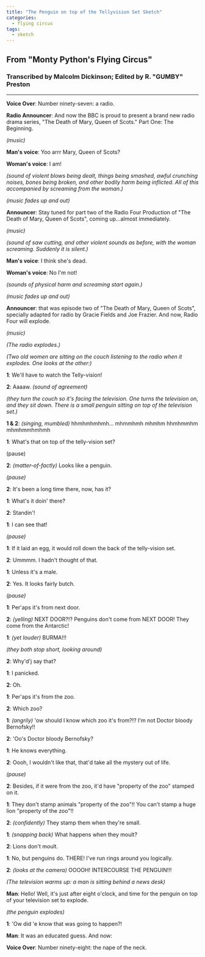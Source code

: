 ```yaml
---
title: "The Penguin on top of the Tellyvision Set Sketch"
categories:
  - flying circus
tags:
  - sketch
---
```


## From "Monty Python's Flying Circus"
### Transcribed by Malcolm Dickinson; Edited by R. "GUMBY" Preston

---

**Voice Over**: Number ninety-seven: a radio.

**Radio Announcer**: And now the BBC is proud to present a brand new radio drama series, "The Death of Mary, Queen of Scots." Part One: The Beginning.

_(music)_

**Man's voice**: Yoo arrr Mary, Queen of Scots?

**Woman's voice**: I am!

_(sound of violent blows being dealt, things being smashed, awful crunching noises, bones being broken, and other bodily harm being inflicted. All of this accompanied by screaming from the woman.)_

_(music fades up and out)_

**Announcer**: Stay tuned for part two of the Radio Four Production of "The Death of Mary, Queen of Scots", coming up...almost immediately.

_(music)_

_(sound of saw cutting, and other violent sounds as before, with the woman screaming. Suddenly it is silent.)_

**Man's voice**: I think she's dead.

**Woman's voice**: No I'm not!

_(sounds of physical harm and screaming start again.)_

_(music fades up and out)_

**Announcer**: that was episode two of "The Death of Mary, Queen of Scots", specially adapted for radio by Gracie Fields and Joe Frazier. And now, Radio Four will explode.

_(music)_

_(The radio explodes.)_

_(Two old women are sitting on the couch listening to the radio when it explodes. One looks at the other:)_

**1**: We'll have to watch the Telly-vision!

**2**: Aaaaw. _(sound of agreement)_

_(they turn the couch so it's facing the television. One turns the television on, and they sit down. There is a small penguin sitting on top of the television set.)_

**1 & 2**: _(singing, mumbled)_ hhmhmhmhmh... mhmmhmh mhmhm hhmhmmhm mhmhmmhmhmh

**1**: What's that on top of the telly-vision set?

(pause)

**2**: _(matter-of-factly)_ Looks like a penguin.

_(pause)_

**2**: It's been a long time there, now, has it?

**1**: What's it doin' there?

**2**: Standin'!

**1**: I can see that!

_(pause)_

**1**: If it laid an egg, it would roll down the back of the telly-vision set.

**2**: Ummmm. I hadn't thought of that.

**1**: Unless it's a male.

**2**: Yes. It looks fairly butch.

_(pause)_

**1**: Per'aps it's from next door.

**2**: _(yelling)_ NEXT DOOR?!? Penguins don't come from NEXT DOOR! They come from the Antarctic!

**1**: _(yet louder)_ BURMA!!!

_(they both stop short, looking around)_

**2**: Why'd'j say that?

**1**: I panicked.

**2**: Oh.

**1**: Per'aps it's from the zoo.

**2**: Which zoo?

**1**: _(angrily)_ 'ow should I know which zoo it's from?!? I'm not Doctor bloody Bernofsky!!

**2**: 'Oo's Doctor bloody Bernofsky?

**1**: He knows everything.

**2**: Oooh, I wouldn't like that, that'd take all the mystery out of life.

_(pause)_

**2**: Besides, if it were from the zoo, it'd have "property of the zoo" stamped on it.

**1**: They don't stamp animals "property of the zoo"!! You can't stamp a huge lion "property of the zoo"!!

**2**: _(confidently)_ They stamp them when they're small.

**1**: _(snapping back)_ What happens when they moult?

**2**: Lions don't moult.

**1**: No, but penguins do. THERE! I've run rings around you logically.

**2**: _(looks at the camera)_ OOOOH! INTERCOURSE THE PENGUIN!!!

_(The television warms up: a man is sitting behind a news desk)_

**Man**: Hello! Well, it's just after eight o'clock, and time for the penguin on top of your television set to explode.

_(the penguin explodes)_

**1**: 'Ow did 'e know that was going to happen?!

**Man**: It was an educated guess. And now:

**Voice Over**: Number ninety-eight: the nape of the neck.